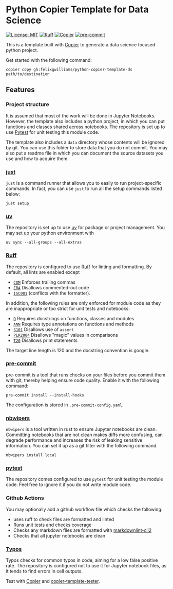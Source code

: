 # Python Copier Template for Data Science

 [![License: MIT](https://img.shields.io/badge/License-MIT-yellow.svg)](https://opensource.org/licenses/MIT)
[![Ruff](https://img.shields.io/endpoint?url=https://raw.githubusercontent.com/astral-sh/ruff/main/assets/badge/v2.json)](https://github.com/astral-sh/ruff)
[![Copier](https://img.shields.io/endpoint?url=https://raw.githubusercontent.com/copier-org/copier/master/img/badge/badge-grayscale-inverted-border-orange.json)](https://github.com/copier-org/copier)
[![pre-commit](https://img.shields.io/badge/pre--commit-enabled-brightgreen?logo=pre-commit)](https://github.com/pre-commit/pre-commit)

This is a template built with [Copier](https://github.com/copier-org/copier) to generate a data science focused python project.

Get started with the following command:

```shell
copier copy gh:felixgwilliams/python-copier-template-ds path/to/destination
```

## Features

### Project structure

It is assumed that most of the work will be done in Jupyter Notebooks.
However, the template also includes a python project, in which you can put functions and classes shared across notebooks.
The repository is set up to use [Pytest](https://docs.pytest.org/en/stable/) for unit testing this module code.

The template also includes a `data` directory whose contents will be ignored by git.
You can use this folder to store data that you do not commit.
You may also put a readme file in which you can document the source datasets you use and how to acquire them.

### [just](https://github.com/casey/just)

`just` is a command runner that allows you to easily to run project-specific commands.
In fact, you can use `just` to run all the setup commands listed below:

```shell
just setup
```

### [uv](https://github.com/astral-sh/uv)

The repository is set up to use [uv](https://github.com/astral-sh/uv) for package or project management.
You may set up your python environment with

```shell
uv sync --all-groups --all-extras
```

### [Ruff](https://github.com/astral-sh/ruff)

The repository is configured to use [Ruff](https://github.com/astral-sh/ruff) for linting and formatting.
By default, all lints are enabled except

- [`COM`](https://docs.astral.sh/ruff/rules/#flake8-commas-com) Enforces trailing commas
- [`ERA`](https://docs.astral.sh/ruff/rules/#eradicate-era) Disallows commented-out code
- [`ISC001`](https://docs.astral.sh/ruff/rules/single-line-implicit-string-concatenation/#flake8-executable-exe) (conflicts with the formatter).

In addition, the following rules are only enforced for module code as they are inappropriate or too strict for unit tests and notebooks:

- [`D`](https://docs.astral.sh/ruff/rules/#pydocstyle-d) Requires docstrings on functions, classes and modules
- [`ANN`](https://docs.astral.sh/ruff/rules/#flake8-annotations-ann) Requires type annotations on functions and methods
- [`S101`](https://docs.astral.sh/ruff/rules/assert/) Disallows use of `assert`
- [`PLR2004`](https://docs.astral.sh/ruff/rules/magic-value-comparison/) Disallows "magic" values in comparisons
- [`T20`](https://docs.astral.sh/ruff/rules/#flake8-print-t20) Disallows print statements

The target line length is 120 and the docstring convention is google.

### [pre-commit](https://github.com/pre-commit/pre-commit)

pre-commit is a tool that runs checks on your files before you commit them with git, thereby helping ensure code quality.
Enable it with the following command:

```shell
pre-commit install --install-hooks
```

The configuration is stored in `.pre-commit-config.yaml`.

### [nbwipers](https://github.com/felixgwilliams/nbwipers)

`nbwipers` is a tool written in rust to ensure Jupyter notebooks are clean.
Committing notebooks that are not clean makes diffs more confusing, can degrade performance and increases the risk of leaking sensitive information.
You can set it up as a git filter with the following command.

```shell
nbwipers install local
```

### [pytest](https://docs.pytest.org/en/stable/)

The repository comes configured to use `pytest` for unit testing the module code.
Feel free to ignore it if you do not write module code.

### Github Actions

You may optionally add a github workflow file which checks the following:

- uses ruff to check files are formatted and linted
- Runs unit tests and checks coverage
- Checks any markdown files are formatted with [markdownlint-cli2](https://github.com/DavidAnson/markdownlint-cli2)
- Checks that all jupyter notebooks are clean

### [Typos](https://github.com/crate-ci/typos)

Typos checks for common typos in code, aiming for a low false positive rate.
The repository is configured not to use it for Jupyter notebook files, as it tends to find errors in cell outputs.

Test with [Copier](https://github.com/copier-org/copier) and [copier-template-tester](https://github.com/KyleKing/copier-template-tester).
